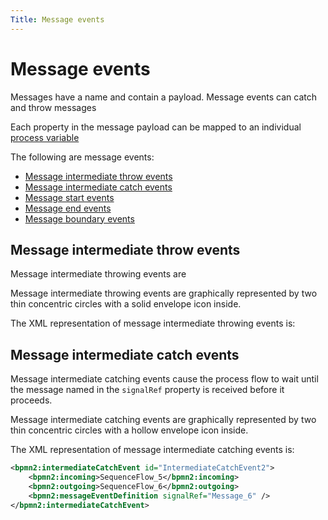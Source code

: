 ```yaml
---
Title: Message events
---
```


# Message events

Messages have a name and contain a payload. Message events can catch and throw messages 

Each property in the message payload can be mapped to an individual [process variable](../../modeling-processes/README.md#process-variables)


The following are message events:

* [Message intermediate throw events](#message-intermediate-throw-events)
* [Message intermediate catch events](#message-intermediate-catch-events)
* [Message start events](../processes-bpmn/bpmn-start.md#message-start-events)
* [Message end events](../processes-bpmn/bpmn-end.md#message-end-events)
* [Message boundary events](../processes-bpmn/bpmn-boundary.md#message-boundary-events)

## Message intermediate throw events
Message intermediate throwing events are 

Message intermediate throwing events are graphically represented by two thin concentric circles with a solid envelope icon inside.

The XML representation of message intermediate throwing events is:

## Message intermediate catch events
Message intermediate catching events cause the process flow to wait until the message named in the `signalRef` property is received before it proceeds. 

Message intermediate catching events are graphically represented by two thin concentric circles with a hollow envelope icon inside. 

The XML representation of message intermediate catching events is:

```xml
<bpmn2:intermediateCatchEvent id="IntermediateCatchEvent2">
	<bpmn2:incoming>SequenceFlow_5</bpmn2:incoming>
	<bpmn2:outgoing>SequenceFlow_6</bpmn2:outgoing>
    <bpmn2:messageEventDefinition signalRef="Message_6" />
</bpmn2:intermediateCatchEvent>
```